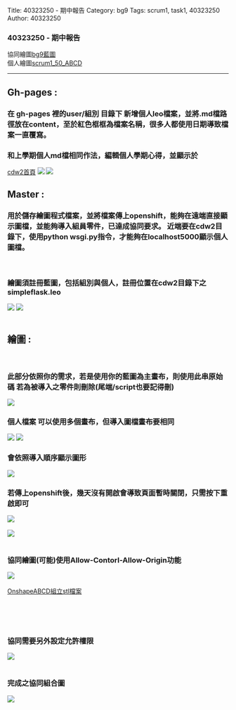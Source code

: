 Title: 40323250 - 期中報告
Category: bg9
Tags: scrum1, task1, 40323250
Author: 40323250


<h3>40323250 - 期中報告</h3>  


<!-- PELICAN_END_SUMMARY -->
協同繪圖<a href="http://2016spring-40323250.rhcloud.com/bg9/task2">bg9藍圖</a> 
</br>
個人繪圖<a href="http://2016spring-40323250.rhcloud.com/bg9/scrum1_50_ABCD">scrum1_50_ABCD</a>
</br>
<hr>
<h2>Gh-pages : </h2>
<h3>在 gh-pages 裡的user/組別 目錄下 新增個人leo檔案，並將.md檔路徑放在content，至於紅色框框為檔案名稱，很多人都使用日期導致檔案一直覆寫。</h3>

<h3>和上學期個人md檔相同作法，編輯個人學期心得，並顯示於</h3><a href="http://2015fallhw.github.io/cdw2/post/">cdw2首頁</a> 

<img src="./../files/bg9/1.png">

<img src="./../files/bg9/2.png">



<h2>Master : </h2>
<h3>用於儲存繪圖程式檔案，並將檔案傳上openshift，能夠在遠端直接顯示圖檔，並能夠導入組員零件，已達成協同要求。
近端要在cdw2目錄下，使用python wsgi.py指令，才能夠在localhost5000顯示個人圖檔。</h3>
</br>
<h3>繪圖須註冊藍圖，包括組別與個人，註冊位置在cdw2目錄下之simpleflask.leo</h3>

<img src="./../files/bg9/3.png">

<img src="./../files/bg9/4.png">
</br>
</br>
<h2>繪圖 : </h2>
</br>
<h3>此部分依照你的需求，若是使用你的藍圖為主畫布，則使用此串原始碼
若為被導入之零件則刪除(尾端/script也要記得刪)</h3>
<img src="./../files/bg9/5.png">

</br>

<h3>個人檔案  可以使用多個畫布，但導入圖檔畫布要相同</h3>

<img src="./../files/bg9/6.png">



<img src="./../files/bg9/8.png">

</br>
<h3>會依照導入順序顯示圖形</h3>


<img src="./../files/bg9/9.png">

</br>
<h3>若傳上openshift後，幾天沒有開啟會導致頁面暫時關閉，只需按下重啟即可</h3>


<img src="./../files/bg9/10.png">
</br>
</br>

<img src="./../files/bg9/ABCD.png">
</br>
</br>
<h3>協同繪圖(可能)使用Allow-Contorl-Allow-Origin功能</h3>

<img src="./../files/bg9/11.png">


</br>
</br>
<a href="https://github.com/40323250/STL_png/blob/gh-pages/stl/ABCD.stl">OnshapeABCD組立stl檔案</a>
</br>
</br>
<script src="https://embed.github.com/view/3d/40323250/STL_png/gh-pages/stl/ABCD.stl"></script>
</br>
</br>
</br>
<h3>協同需要另外設定允許權限</h3>
<img src="./../files/bg9/code.png">
</br>
</br>
<h3>完成之協同組合圖</h3>
<img src="./../files/bg9/bg9_abcd.png">








